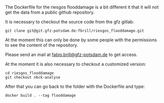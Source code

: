 The Dockerfile for the riesgos flooddamage is a bit different it that
it will not get the data from a public github repository.

It is necessary to checkout the source code from the gfz gitlab:

```
git clone git@git.gfz-potsdam.de:fbrill/riesgos_flooddamage.git
```

At the moment this can only be done by some people with
the permissions to see the content of the repository.

Please send an mail at fabio.brill@gfz-potsdam.de to get access.

At the moment it is also necessary to checkout a customized version:

```
cd riesgos_flooddamage
git checkout nbck-analyse
```

After that you can go back to the folder with the Dockerfile and
type:

```
docker build . --tag flooddamage
``` 
